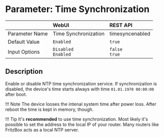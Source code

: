 # Parameter: Time Synchronization

|                   | WebUI               | REST API
|:---               |:---                 |:----
| Parameter Name    | Time Synchronization | timesyncenabled
| Default Value     | `Enabled`           | `true`
| Input Options     | `Disabled`<br>`Enabled` | `false`<br>`true`


## Description

Enable or disable NTP time synchronization service.
If synchronization is disabled, the device's time starts always with 
time `01.01.1970 00:00:00` after boot.


!!! Note
    The device looses the intenal system time after power loss. 
    After reboot the time is kept in memory, though.

!!! Tip
    It's **recommended** to use time synchronization. 
    Most likely it's possible to set the address to the local IP of your router. 
    Many routers like FritzBox acts as a local NTP server.